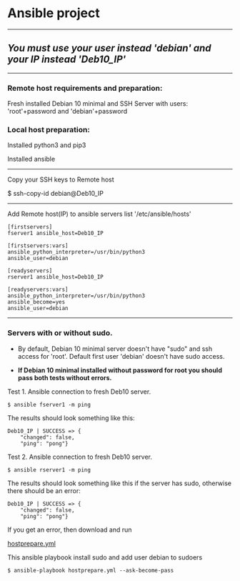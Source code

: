 # Ansible project

***

## *You must use your user instead 'debian' and your IP instead 'Deb10_IP'*

***

### Remote host requirements and preparation:

Fresh installed Debian 10 minimal and SSH Server with users: 'root'+password and 'debian'+password

### Local host preparation:

Installed python3 and pip3

Installed ansible

***

Copy your SSH keys to Remote host

$ ssh-copy-id debian@Deb10_IP

***

Add Remote host(IP) to ansible servers list '/etc/ansible/hosts'

```
[firstservers]
fserver1 ansible_host=Deb10_IP

[firstservers:vars]
ansible_python_interpreter=/usr/bin/python3
ansible_user=debian

[readyservers]
rserver1 ansible_host=Deb10_IP

[readyservers:vars]
ansible_python_interpreter=/usr/bin/python3
ansible_become=yes
ansible_user=debian
```

***

### Servers with or without sudo.

* By default, Debian 10 minimal server doesn't have "sudo" and ssh access for 'root'. Default first user 'debian' doesn't have sudo access.

* **If Debian 10 minimal installed without password for root you should pass both tests without errors.**

Test 1. Ansible connection to fresh Deb10 server.

```
$ ansible fserver1 -m ping
```

The results should look something like this:

```
Deb10_IP | SUCCESS => {
    "changed": false,
    "ping": "pong"}
```

Test 2. Ansible connection to fresh Deb10 server.

```
$ ansible rserver1 -m ping
```

The results should look something like this if the server has sudo, otherwise there should be an error:

```
Deb10_IP | SUCCESS => {
    "changed": false,
    "ping": "pong"}
```

If you get an error, then download and run 

[hostprepare.yml](https://github.com/Xarakipi/TIL/blob/2c35f826d2c78abebaf7955beee1252ebf43bab9/project_animals/hostprepare.yml)

This ansible playbook install sudo and add user debian to sudoers

```
$ ansible-playbook hostprepare.yml --ask-become-pass
```
